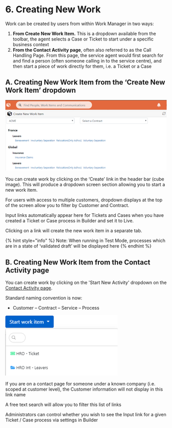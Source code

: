 # 6. Creating New Work

Work can be created by users from within Work Manager in two ways:

1. **From Create New Work Item.** This is a dropdown available from the toolbar, the agent selects a Case or Ticket to start under a specific business context
2. **From the Contact Activity page**, often also referred to as the Call Handling Page. From this page, the service agent would first search for and find a person \(often someone calling in to the service centre\), and then start a piece of work directly for them, i.e. a Ticket or a Case

## A. Creating New Work Item from the ‘Create New Work Item’ dropdown

![](../.gitbook/assets/7.png)

You can create work by clicking on the ‘Create’ link in the header bar \(cube image\). This will produce a dropdown screen section allowing you to start a new work item.

For users with access to multiple customers, dropdown displays at the top of the screen allow you to filter by Customer and Contract.

Input links automatically appear here for Tickets and Cases when you have created a Ticket or Case process in Builder and set it to Live.

Clicking on a link will create the new work item in a separate tab.

{% hint style="info" %}
Note: When running in Test Mode, processes which are in a state of ‘validated draft’ will be displayed here
{% endhint %}

## B. Creating New Work Item from the Contact Activity page

You can create work by clicking on the 'Start New Activity' dropdown on the [Contact Activity page](9.-the-contact-activity-page.md).

Standard naming convention is now:

* Customer – Contract – Service – Process

![](../.gitbook/assets/8%20%281%29.png)

If you are on a contact page for someone under a known company \(i.e. scoped at customer level\), the Customer information will not display in this link name

A free text search will allow you to filter this list of links

Administrators can control whether you wish to see the Input link for a given Ticket / Case process via settings in Builder

